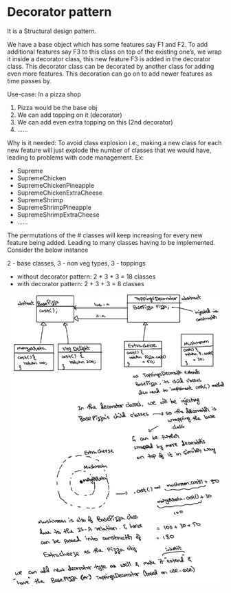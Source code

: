 # Decorator pattern

It is a Structural design pattern.

We have a base object which has some features say F1 and F2.
To add additional features say F3 to this class on top of the
existing one’s, we wrap it inside a decorator class, this 
new feature F3 is added in the decorator class.
This decorator class can be decorated by another class for adding even more features.
This decoration can go on to add newer features as time passes by.

Use-case:
In a pizza shop
1. Pizza would be the base obj
2. We can add topping on it (decorator)
3. We can add even extra topping on this (2nd decorator)
4. ......

Why is it needed: To avoid class explosion
i.e., making a new class for each new feature will just explode the number
of classes that we would have, leading to problems with code management.
Ex:
- Supreme
- SupremeChicken
- SupremeChickenPineapple
- SupremeChickenExtraCheese
- SupremeShrimp
- SupremeShrimpPineapple
- SupremeShrimpExtraCheese
- ......

The permutations of the # classes will keep increasing for every
new feature being added. Leading to many classes having to be implemented.
Consider the below instance

2 - base classes, 3 - non veg types, 3 - toppings
- without decorator pattern: 2 * 3 * 3 = 18 classes
- with decorator pattern: 2 + 3 + 3 = 8 classes

![decorator_pattern.png](../../../../resources/imgs/decorator_pattern.png)
